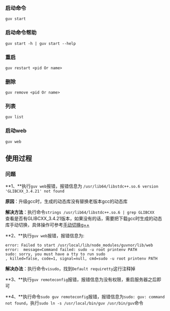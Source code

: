 ### 启动命令
  
`guv start`
  
### 启动命令帮助  
  
`guv start -h | guv start --help`  
  
### 重启  
  
`guv restart <pid Or name>`  
  
### 删除  
  
`guv remove <pid Or name>`  
  
### 列表  
  
`guv list`  
  
### 启动web  
  
`guv web`
  
## 使用过程  
  
### 问题
  
**1、**执行`guv web`报错，报错信息为 `/usr/lib64/libstdc++.so.6 version 'GLIBCXX_3.4.21' not found`  
  
**原因**：升级gcc时，生成的动态库没有替换老版本gcc的动态库
  

**解决方法**：执行命令`strings /usr/lib64/libstdc++.so.6 | grep GLIBCXX`  
查看是否有GLIBCXX_3.4.21版本，如果没有的话，需要把下载gcc时生成的动态库手动切换，具体操作可参考<a href="http://www.cnblogs.com/lzpong/p/5755678.html">手动切换g++</a>  
  
**2、**执行`guv web`报错，报错信息为:  
<pre><code>error: Failed to start /usr/local/lib/node_modules/guvnor/lib/web
error:  message=Command failed: sudo -u root printenv PATH
sudo: sorry, you must have a tty to run sudo
, killed=false, code=1, signal=null, cmd=sudo -u root printenv PATH</code></pre>  
  
**解决办法**：执行命令`visudo`，找到`Default requiretty`这行注释掉  
  
**3、**执行`guv remoteconfig`报错，报错信息为没有权限，重启服务器之后即可 
  
**4、**执行命令`sudo guv remoteconfig`报错，报错信息为`sudo: guv: command not found`，执行`sudo ln -s /usr/local/bin/guv /usr/bin/guv`命令
